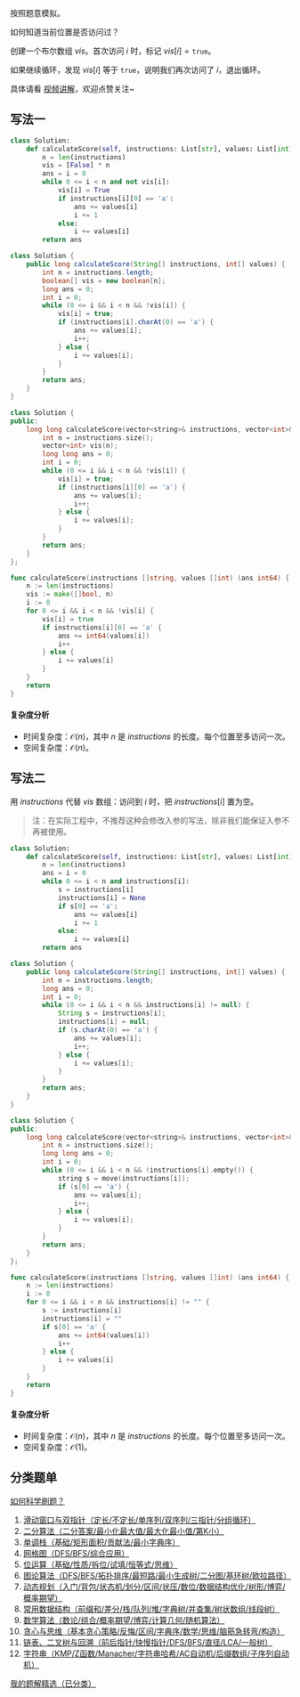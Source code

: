 按照题意模拟。

如何知道当前位置是否访问过？

创建一个布尔数组 $\textit{vis}$。首次访问 $i$ 时，标记 $\textit{vis}[i]=\texttt{true}$。

如果继续循环，发现 $\textit{vis}[i]$ 等于 $\texttt{true}$，说明我们再次访问了 $i$，退出循环。

具体请看 [视频讲解](https://www.bilibili.com/video/BV1NALczNERr/)，欢迎点赞关注~

## 写法一

```py [sol-Python3]
class Solution:
    def calculateScore(self, instructions: List[str], values: List[int]) -> int:
        n = len(instructions)
        vis = [False] * n
        ans = i = 0
        while 0 <= i < n and not vis[i]:
            vis[i] = True
            if instructions[i][0] == 'a':
                ans += values[i]
                i += 1
            else:
                i += values[i]
        return ans
```

```java [sol-Java]
class Solution {
    public long calculateScore(String[] instructions, int[] values) {
        int n = instructions.length;
        boolean[] vis = new boolean[n];
        long ans = 0;
        int i = 0;
        while (0 <= i && i < n && !vis[i]) {
            vis[i] = true;
            if (instructions[i].charAt(0) == 'a') {
                ans += values[i];
                i++;
            } else {
                i += values[i];
            }
        }
        return ans;
    }
}
```

```cpp [sol-C++]
class Solution {
public:
    long long calculateScore(vector<string>& instructions, vector<int>& values) {
        int n = instructions.size();
        vector<int> vis(n);
        long long ans = 0;
        int i = 0;
        while (0 <= i && i < n && !vis[i]) {
            vis[i] = true;
            if (instructions[i][0] == 'a') {
                ans += values[i];
                i++;
            } else {
                i += values[i];
            }
        }
        return ans;
    }
};
```

```go [sol-Go]
func calculateScore(instructions []string, values []int) (ans int64) {
	n := len(instructions)
	vis := make([]bool, n)
	i := 0
	for 0 <= i && i < n && !vis[i] {
		vis[i] = true
		if instructions[i][0] == 'a' {
			ans += int64(values[i])
			i++
		} else {
			i += values[i]
		}
	}
	return
}
```

#### 复杂度分析

- 时间复杂度：$\mathcal{O}(n)$，其中 $n$ 是 $\textit{instructions}$ 的长度。每个位置至多访问一次。
- 空间复杂度：$\mathcal{O}(n)$。

## 写法二

用 $\textit{instructions}$ 代替 $\textit{vis}$ 数组：访问到 $i$ 时，把 $\textit{instructions}[i]$ 置为空。

> 注：在实际工程中，不推荐这种会修改入参的写法，除非我们能保证入参不再被使用。

```py [sol-Python3]
class Solution:
    def calculateScore(self, instructions: List[str], values: List[int]) -> int:
        n = len(instructions)
        ans = i = 0
        while 0 <= i < n and instructions[i]:
            s = instructions[i]
            instructions[i] = None
            if s[0] == 'a':
                ans += values[i]
                i += 1
            else:
                i += values[i]
        return ans
```

```java [sol-Java]
class Solution {
    public long calculateScore(String[] instructions, int[] values) {
        int n = instructions.length;
        long ans = 0;
        int i = 0;
        while (0 <= i && i < n && instructions[i] != null) {
            String s = instructions[i];
            instructions[i] = null;
            if (s.charAt(0) == 'a') {
                ans += values[i];
                i++;
            } else {
                i += values[i];
            }
        }
        return ans;
    }
}
```

```cpp [sol-C++]
class Solution {
public:
    long long calculateScore(vector<string>& instructions, vector<int>& values) {
        int n = instructions.size();
        long long ans = 0;
        int i = 0;
        while (0 <= i && i < n && !instructions[i].empty()) {
            string s = move(instructions[i]);
            if (s[0] == 'a') {
                ans += values[i];
                i++;
            } else {
                i += values[i];
            }
        }
        return ans;
    }
};
```

```go [sol-Go]
func calculateScore(instructions []string, values []int) (ans int64) {
	n := len(instructions)
	i := 0
	for 0 <= i && i < n && instructions[i] != "" {
		s := instructions[i]
		instructions[i] = ""
		if s[0] == 'a' {
			ans += int64(values[i])
			i++
		} else {
			i += values[i]
		}
	}
	return
}
```

#### 复杂度分析

- 时间复杂度：$\mathcal{O}(n)$，其中 $n$ 是 $\textit{instructions}$ 的长度。每个位置至多访问一次。
- 空间复杂度：$\mathcal{O}(1)$。

## 分类题单

[如何科学刷题？](https://leetcode.cn/circle/discuss/RvFUtj/)

1. [滑动窗口与双指针（定长/不定长/单序列/双序列/三指针/分组循环）](https://leetcode.cn/circle/discuss/0viNMK/)
2. [二分算法（二分答案/最小化最大值/最大化最小值/第K小）](https://leetcode.cn/circle/discuss/SqopEo/)
3. [单调栈（基础/矩形面积/贡献法/最小字典序）](https://leetcode.cn/circle/discuss/9oZFK9/)
4. [网格图（DFS/BFS/综合应用）](https://leetcode.cn/circle/discuss/YiXPXW/)
5. [位运算（基础/性质/拆位/试填/恒等式/思维）](https://leetcode.cn/circle/discuss/dHn9Vk/)
6. [图论算法（DFS/BFS/拓扑排序/最短路/最小生成树/二分图/基环树/欧拉路径）](https://leetcode.cn/circle/discuss/01LUak/)
7. [动态规划（入门/背包/状态机/划分/区间/状压/数位/数据结构优化/树形/博弈/概率期望）](https://leetcode.cn/circle/discuss/tXLS3i/)
8. [常用数据结构（前缀和/差分/栈/队列/堆/字典树/并查集/树状数组/线段树）](https://leetcode.cn/circle/discuss/mOr1u6/)
9. [数学算法（数论/组合/概率期望/博弈/计算几何/随机算法）](https://leetcode.cn/circle/discuss/IYT3ss/)
10. [贪心与思维（基本贪心策略/反悔/区间/字典序/数学/思维/脑筋急转弯/构造）](https://leetcode.cn/circle/discuss/g6KTKL/)
11. [链表、二叉树与回溯（前后指针/快慢指针/DFS/BFS/直径/LCA/一般树）](https://leetcode.cn/circle/discuss/K0n2gO/)
12. [字符串（KMP/Z函数/Manacher/字符串哈希/AC自动机/后缀数组/子序列自动机）](https://leetcode.cn/circle/discuss/SJFwQI/)

[我的题解精选（已分类）](https://github.com/EndlessCheng/codeforces-go/blob/master/leetcode/SOLUTIONS.md)
